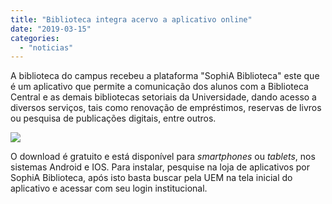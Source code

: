 ```yaml
---
title: "Biblioteca integra acervo a aplicativo online"
date: "2019-03-15"
categories: 
  - "noticias"
---
```



A biblioteca do campus recebeu a plataforma "SophiA Biblioteca" este que é um aplicativo que permite a comunicação dos alunos com a Biblioteca Central e as demais bibliotecas setoriais da Universidade, dando acesso a diversos serviços, tais como renovação de empréstimos, reservas de livros ou pesquisa de publicações digitais, entre outros.

<!-- more -->

[![](/img/antigo/2019/03/DSC_2749-632x421.jpg)](/img/antigo/2019/03/DSC_2749.jpg)


O download é gratuito e está disponível para _smartphones_ ou _tablets_, nos sistemas Android e IOS. Para instalar, pesquise na loja de aplicativos por SophiA Biblioteca, após isto basta buscar pela UEM na tela inicial do aplicativo e acessar com seu login institucional.
